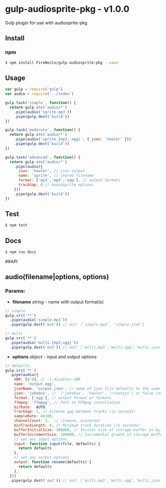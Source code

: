 gulp-audiosprite-pkg - v1.0.0
===

Gulp plugin for use with audiosprite-pkg
## Install

### npm
```bash
$ npm install FireNeslo/gulp-audiosprite-pkg --save
```
## Usage

```js
var gulp = require('gulp')
var audio = require('../index')

gulp.task('simple', function() {
  return gulp.src('audio/*')
    .pipe(audio('sprite.mp3'))
    .pipe(gulp.dest('build'))
})

gulp.task('moderate', function() {
  return gulp.src('audio/*')
    .pipe(audio('sprite.{mp3, ogg}', { json: 'howler' }))
    .pipe(gulp.dest('build'))
})

gulp.task('advanced', function() {
  return gulp.src('audio/*')
    .pipe(audio({
      json: 'howler', // json output
      name: 'sprite', // shared filename
      format: ['mp3','mp4','ogg'], // output formats
      trackGap: 0 // AudioSprite options
    }))
    .pipe(gulp.dest('build'))
})

```
## Test
```bash
$ npm test
```

## Docs
```bash
$ npm run docs
```

##API
## audio(filename|options, options)

### Params:

* **filename** *string* - name with output format(s)
```js
// simple
gulp.src('**')
  .pipe(audio('simple.mp3'))
  .pipe(gulp.dest('out')) // out: ['simple.mp3', 'simple.json']

// multi
gulp.src('**')
  .pipe(audio('multi.{mp3,ogg}'))
  .pipe(gulp.dest('out')) // out: ['multi.mp3','multi.ogg','multi.json']

```

* **options** *object* - input and output options
```js
// defaults
gulp.src('**')
  .pipe(audio({
    VBR: [0-9], // -1 disables VBR
    name: 'output.ogg',
    jsonName: 'output.json', // name of json file defaults to the same as name
    json: 'jukebox', //  ('jukebox', 'howler', 'createjs') or false (no json)
    format: ['ogg'], // output format or formats
    ffmpeg: 'ffmpeg', // Path to FFMpeg installation
    bitRate:  AUTO,
    trackGap: 1, // Silence gap between tracks (in seconds)
    sampleRate: 44100,
    channelCount: 1,  // (1=mono, 2=stereo)
    minTrackLength: 0, // Minimum track duration (in seconds)
    bufferInitialSize: 300000, // Initial size of storage buffer in bytes
    bufferIncrementSize: 100000, //	Incremental growth of storage buffer in bytes.
    // set any input options
    input: function input(file, defaults) {
      return defaults
    },
    // set any output options
    output: function rename(defaults) {
      return defaults
    },
  }))
  .pipe(gulp.dest('out')) // out: ['multi.mp3','multi.ogg','multi.json']

```
